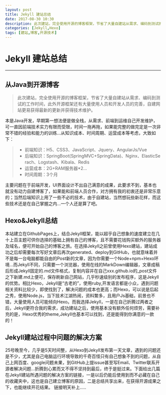 ```yaml
---
layout: post
title: Jekyll 建站总结
date: 2017-08-30 10:30
description: 此次建站，完全使用开源的博客框架，节省了大量自建站从需求、编码到测试的工作时间，此外开源框架还有大量使用人员和开发人员的完善，自建网站更易获得最新的更新并获得技术维护。
categories: [Jekyll,Hexo]
tags: [建站,博客,开源技术]
---
```


# Jekyll 建站总结
------
## 从Java到开源博客

>  此次建站，完全使用开源的博客框架，节省了大量自建站从需求、编码到测试的工作时间，此外开源框架还有大量使用人员和开发人员的完善，自建网站更易获得最新的更新并获得技术维护。

本是Java开发，早期第一想法便是做全栈，从需求、前端到运维自己开发维护，可一直因前端技术实力有限而受限，时间一拖再拖，如果能完整的做完定是一次非常不错的经验和能力的训练...从知识成本、时间周期、运营成本等考虑，大致如下：
> * 前端知识：H5、CSS3、JavaScript、Jquery、AngularJs/Vue
> * 后端知识：SpringBoot(SpringMVC+SpringData)、Nginx、ElasticSe rach、Logstash、Kibala、Redis
> * 运营成本：2G+RAM服务器*2...
> * 时间周期：3个月

主要问题在于前端开发，UI界面设计不出自己满意的成果，此要求不到，基本也就没有动力自建博客了，如果能和前端人员合作，对方拥有我的初衷还是非常乐意的；当然后端知识上用了一些不必的技术，由于自建站，当然想玩些新花样，而这些技术还是在自己掌握之内...一个人还是算了吧。
    
## Hexo&Jekyll总结 

本站建立在GithubPages上，结合Jekyll框架，能以超乎自己想象的速度建立在几十上百主题可供你选择的基础上拥有自己的博客，且不需要花钱购买额外的服务器及域名，便可开始自己的博客之旅。在选择Jekyll之前曾使用Hexo建站，建站成功之后却需要每次写好文章后再次generated、deploy到GitHub，也就意味着并不是每一台电脑都能自由的Post新的文章，因为你需要一个Node+npm+Hexo环境...而Jekyll不同，只需要一个浏览器，使用在线的MarkDown编辑器，文章成稿后形成Jekyll固定的.md文件格式，复制内容并在自己xxx.github.io的_post文件之下新建.md上便可，保存刷新自己网站，几乎秒速级别的发布程序，这是Jekyll的优势。相比Hexo，Jekyll是“古老的”，使用ruby,开发语言都是小众，遇到问题相关资料比较少，即使找到了，解决问题的成本也更高；而Hexo，可以说是后起之秀，使用Node.js，当下技术江湖热闹，资料繁多，且用户Js基础，前景也不错，大量使用人员可能倾向Hexo。而我选择Jekyll，一是在自己折腾过两者之后，Jekyll更符合我的需求，成功建站之后，使用基本没有额外任何烦劳，需要补充的是，Hexo优秀的theme,Jekyll也基本可以找到，还是能得到你满意的一款的！
    
## Jekyll建站过程中问题的解决方案

25号晚至今，几乎是5天时间整，从Hexo到Jekyll发布第一天文章，遇到的问题还是不少，尤其是自己电脑运行环境导致的千奇百怪只有自己想象不到的问题，从自己上网百度、google问题未果，到GitHub上提issue甚至写Email、Twitter联系开源者解决问题...折腾到心累而又不得不坚持到最后，终于是挺过来。下面给出几篇在Jekyll建站所遇问题的解决方案的链接，一是以后仍能后使用到而不必藏在自己的收藏夹中，这也是自己建立博客的原因，二是总结共享出来，在获得开源成果之下，也能继续开花结果。
        链接明天补上.....



